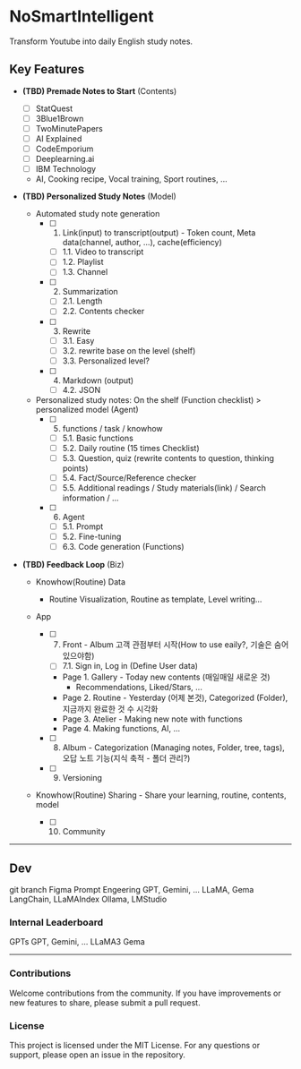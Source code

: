 # NoSmartIntelligent

Transform Youtube into daily English study notes.

## Key Features

- **(TBD) Premade Notes to Start** (Contents)
    - [ ] StatQuest
    - [ ] 3Blue1Brown
    - [ ] TwoMinutePapers
    - [ ] AI Explained
    - [ ] CodeEmporium
    - [ ] Deeplearning.ai
    - [ ] IBM Technology
    - AI, Cooking recipe, Vocal training, Sport routines, ...

- **(TBD) Personalized Study Notes** (Model)
    - Automated study note generation
        - [ ] 1. Link(input) to transcript(output) - Token count, Meta data(channel, author, ...), cache(efficiency)
            - [ ] 1.1. Video to transcript
            - [ ] 1.2. Playlist
            - [ ] 1.3. Channel
        - [ ] 2. Summarization
            - [ ] 2.1. Length
            - [ ] 2.2. Contents checker
        - [ ] 3. Rewrite
            - [ ] 3.1. Easy
            - [ ] 3.2. rewrite base on the level (shelf)
            - [ ] 3.3. Personalized level?
        - [ ] 4. Markdown (output)
            - [ ] 4.2. JSON

    - Personalized study notes: On the shelf (Function checklist) > personalized model (Agent)
        - [ ] 5. functions / task / knowhow
            - [ ] 5.1. Basic functions
            - [ ] 5.2. Daily routine (15 times Checklist)
            - [ ] 5.3. Question, quiz (rewrite contents to question, thinking points)
            - [ ] 5.4. Fact/Source/Reference checker
            - [ ] 5.5. Additional readings / Study materials(link) / Search information / ...
        - [ ] 6. Agent
            - [ ] 5.1. Prompt
            - [ ] 5.2. Fine-tuning
            - [ ] 6.3. Code generation (Functions)

- **(TBD) Feedback Loop** (Biz)
    - Knowhow(Routine) Data
        - Routine Visualization, Routine as template, Level writing...

    - App
        - [ ] 7. Front - Album 고객 관점부터 시작(How to use eaily?, 기술은 숨어 있으야함)
            - [ ] 7.1. Sign in, Log in (Define User data)
            - Page 1. Gallery - Today new contents (매일매일 새로운 것)
                - Recommendations, Liked/Stars, ...
            - Page 2. Routine - Yesterday (어제 본것), Categorized (Folder), 지금까지 완료한 것 수 시각화
            - Page 3. Atelier - Making new note with functions
            - Page 4. Making functions, AI, ...
        - [ ] 8. Album - Categorization (Managing notes, Folder, tree, tags), 오답 노트 기능(지식 축적 - 폴더 관리?)
        - [ ] 9. Versioning

    - Knowhow(Routine) Sharing - Share your learning, routine, contents, model
        - [ ] 10. Community



---
## Dev
git branch
Figma
Prompt Engeering
GPT, Gemini, ...
LLaMA, Gema
LangChain, LLaMAIndex
Ollama, LMStudio

### Internal Leaderboard
GPTs
GPT, Gemini, ...
LLaMA3
Gema

---
### Contributions
Welcome contributions from the community. If you have improvements or new features to share, please submit a pull request.

### License
This project is licensed under the MIT License.
For any questions or support, please open an issue in the repository.
